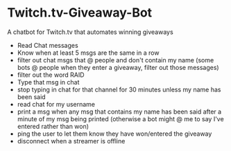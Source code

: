 # Twitch.tv-Giveaway-Bot
A chatbot for Twitch.tv that automates winning giveaways

- Read Chat messages
- Know when at least 5 msgs are the same in a row
- filter out chat msgs that @ people and don't contain my name (some bots @ people when they enter a giveaway, filter out those messages)
- filter out the word RAID
- Type that msg in chat
- stop typing in chat for that channel for 30 minutes unless my name has been said
- read chat for my username
- print a msg when any msg that contains my name has been said after a minute of my msg being printed (otherwise a bot might @ me to say I've entered rather than won)
- ping the user to let them know they have won/entered the giveaway
- disconnect when a streamer is offline
